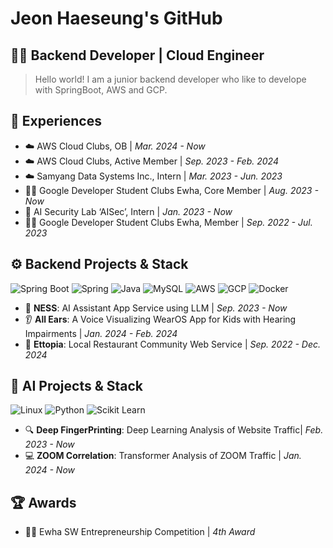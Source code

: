 # Jeon Haeseung's GitHub
## 👩‍💻 Backend Developer | Cloud Engineer
> Hello world! I am a junior backend developer who like to develope with SpringBoot, AWS and GCP.

## 🚀 Experiences
- ☁️ AWS Cloud Clubs, OB | _Mar. 2024 - Now_
- ☁️ AWS Cloud Clubs, Active Member | _Sep. 2023 - Feb. 2024_
- ☁️ Samyang Data Systems Inc., Intern | _Mar. 2023 - Jun. 2023_
- 👩‍💻 Google Developer Student Clubs Ewha, Core Member | _Aug. 2023 - Now_
- 🤖 AI Security Lab ‘AISec’, Intern | _Jan. 2023 - Now_
- 👩‍💻 Google Developer Student Clubs Ewha, Member | _Sep. 2022 - Jul. 2023_

## ⚙️ Backend Projects & Stack
![Spring Boot](https://img.shields.io/badge/spring%20boot-6DB33F.svg?&style=for-the-badge&logo=springboot&logoColor=white)
![Spring](https://img.shields.io/badge/Spring-6DB33F.svg?style=for-the-badge&logo=spring&logoColor=white)
![Java](https://img.shields.io/badge/Java-007396.svg?style=for-the-badge&logo=Java&logoColor=white)
![MySQL](https://img.shields.io/badge/MySQL-4479A1.svg?style=for-the-badge&logo=MySQL&logoColor=white)
![AWS](https://img.shields.io/badge/AWS-232F3E.svg?style=for-the-badge&logo=amazonaws&logoColor=white)
![GCP](https://img.shields.io/badge/GCP-4285F4.svg?style=for-the-badge&logo=googlecloud&logoColor=white)
![Docker](https://img.shields.io/badge/docker-2496ED.svg?style=for-the-badge&logo=docker&logoColor=white)
- 🤖 **NESS**: AI Assistant App Service using LLM | _Sep. 2023 - Now_
- 👂 **All Ears**: A Voice Visualizing WearOS App for Kids with Hearing Impairments | _Jan. 2024 - Feb. 2024_
- 🍔 **Ettopia**: Local Restaurant Community Web Service | _Sep. 2022 - Dec. 2024_

## 🤖 AI Projects & Stack
![Linux](https://img.shields.io/badge/Linux-FCC624.svg?style=for-the-badge&logo=Linux&logoColor=white)
![Python](https://img.shields.io/badge/Python-3776AB.svg?&style=for-the-badge&logo=Python&logoColor=white)
![Scikit Learn](https://img.shields.io/badge/Scikit%20Learn-F7931E.svg?&style=for-the-badge&logo=scikitlearn&logoColor=white)
- 🔍 **Deep FingerPrinting**: Deep Learning Analysis of Website Traffic| _Feb. 2023 - Now_
- 💻 **ZOOM Correlation**: Transformer Analysis of ZOOM Traffic | _Jan. 2024 - Now_

## 🏆 Awards
- 👩‍💼 Ewha SW Entrepreneurship Competition | _4th Award_
